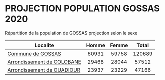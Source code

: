 # PROJECTION POPULATION GOSSAS 2020
	
Répartition de la population de GOSSAS projection selon le sexe
	
| Localite  | Homme | Femme | Total |
| --------- |:-----:|:-----:|:-----:|
| [Commune de GOSSAS](GOSSAS) | 60931 | 59758 | 120689 |
| [Arrondissement de COLOBANE](COLOBANE) | 29468 | 28044 | 57512 |
| [Arrondissement de OUADIOUR](OUADIOUR) | 23937 | 23229 | 47166 |
